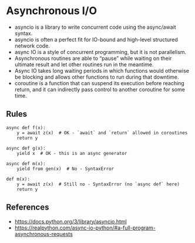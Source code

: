 # Asynchronous I/O
- asyncio is a library to write concurrent code using the async/await syntax.
- asyncio is often a perfect fit for IO-bound and high-level structured network code.
- async IO is a style of concurrent programming, but it is not parallelism.
- Asynchronous routines are able to “pause” while waiting on their ultimate result and let other routines run in the meantime.
- Async IO takes long waiting periods in which functions would otherwise be blocking and allows other functions to run during that downtime.
- coroutine is a function that can suspend its execution before reaching return, and it can indirectly pass control to another coroutine for some time.

## Rules
```
async def f(x):
    y = await z(x)  # OK - `await` and `return` allowed in coroutines
    return y

async def g(x):
    yield x  # OK - this is an async generator

async def m(x):
    yield from gen(x)  # No - SyntaxError

def m(x):
    y = await z(x)  # Still no - SyntaxError (no `async def` here)
    return y
```

## References
- https://docs.python.org/3/library/asyncio.html
- https://realpython.com/async-io-python/#a-full-program-asynchronous-requests
